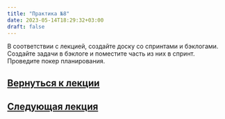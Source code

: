 ```yaml
---
title: "Практика №8"
date: 2023-05-14T18:29:32+03:00
draft: false
---
```

В соответствии с лекцией, создайте доску со спринтами и бэклогами. Создайте задачи в бэклоге и поместите часть из них в спринт. Проведите покер планирования.

## [Вернуться к лекции](/лекции/лекция_15/)
## [Следующая лекция](/лекции/лекция_16/)
